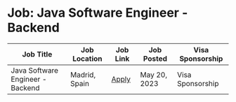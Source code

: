 # Job: Java Software Engineer - Backend

| Job Title | Job Location | Job Link | Job Posted | Visa Sponsorship |
| --- | --- | --- | --- | --- |
| Java Software Engineer - Backend | Madrid, Spain | [Apply](https://careers.adyen.com/vacancies/3980216-java-software-engineer-backend) | May 20, 2023 | Visa Sponsorship |
